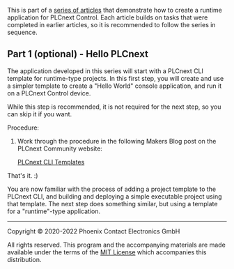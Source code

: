 This is part of a [series of articles](https://github.com/PLCnext/SampleRuntime) that demonstrate how to create a runtime application for PLCnext Control. Each article builds on tasks that were completed in earlier articles, so it is recommended to follow the series in sequence.

## Part 1 (optional) - Hello PLCnext

The application developed in this series will start with a PLCnext CLI template for runtime-type projects. In this first step, you will create and use a simpler template to create a "Hello World" console application, and run it on a PLCnext Control device.

While this step is recommended, it is not required for the next step, so you can skip it if you want.

Procedure:

1. Work through the procedure in the following Makers Blog post on the PLCnext Community website:

   [PLCnext CLI Templates](https://www.plcnext-community.net/makersblog/plcnext-cli-templates/)

That's it. :)

You are now familiar with the process of adding a project template to the PLCnext CLI, and building and deploying a simple executable project using that template. The next step does something similar, but using a template for a "runtime"-type application.

---

Copyright © 2020-2022 Phoenix Contact Electronics GmbH

All rights reserved. This program and the accompanying materials are made available under the terms of the [MIT License](http://opensource.org/licenses/MIT) which accompanies this distribution.
